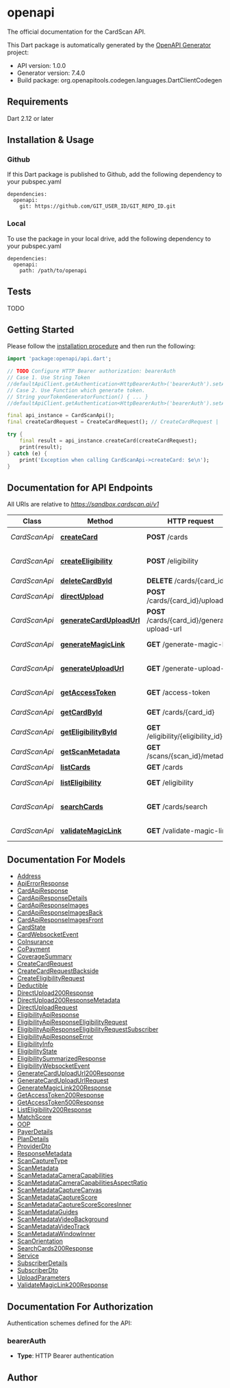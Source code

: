 # openapi
The official documentation for the CardScan API.

This Dart package is automatically generated by the [OpenAPI Generator](https://openapi-generator.tech) project:

- API version: 1.0.0
- Generator version: 7.4.0
- Build package: org.openapitools.codegen.languages.DartClientCodegen

## Requirements

Dart 2.12 or later

## Installation & Usage

### Github
If this Dart package is published to Github, add the following dependency to your pubspec.yaml
```
dependencies:
  openapi:
    git: https://github.com/GIT_USER_ID/GIT_REPO_ID.git
```

### Local
To use the package in your local drive, add the following dependency to your pubspec.yaml
```
dependencies:
  openapi:
    path: /path/to/openapi
```

## Tests

TODO

## Getting Started

Please follow the [installation procedure](#installation--usage) and then run the following:

```dart
import 'package:openapi/api.dart';

// TODO Configure HTTP Bearer authorization: bearerAuth
// Case 1. Use String Token
//defaultApiClient.getAuthentication<HttpBearerAuth>('bearerAuth').setAccessToken('YOUR_ACCESS_TOKEN');
// Case 2. Use Function which generate token.
// String yourTokenGeneratorFunction() { ... }
//defaultApiClient.getAuthentication<HttpBearerAuth>('bearerAuth').setAccessToken(yourTokenGeneratorFunction);

final api_instance = CardScanApi();
final createCardRequest = CreateCardRequest(); // CreateCardRequest | 

try {
    final result = api_instance.createCard(createCardRequest);
    print(result);
} catch (e) {
    print('Exception when calling CardScanApi->createCard: $e\n');
}

```

## Documentation for API Endpoints

All URIs are relative to *https://sandbox.cardscan.ai/v1*

Class | Method | HTTP request | Description
------------ | ------------- | ------------- | -------------
*CardScanApi* | [**createCard**](doc//CardScanApi.md#createcard) | **POST** /cards | Creates a new card
*CardScanApi* | [**createEligibility**](doc//CardScanApi.md#createeligibility) | **POST** /eligibility | Create Eligibility Record
*CardScanApi* | [**deleteCardById**](doc//CardScanApi.md#deletecardbyid) | **DELETE** /cards/{card_id} | Delete Card
*CardScanApi* | [**directUpload**](doc//CardScanApi.md#directupload) | **POST** /cards/{card_id}/upload | Direct Upload
*CardScanApi* | [**generateCardUploadUrl**](doc//CardScanApi.md#generatecarduploadurl) | **POST** /cards/{card_id}/generate-upload-url | Card - Generate Upload URL
*CardScanApi* | [**generateMagicLink**](doc//CardScanApi.md#generatemagiclink) | **GET** /generate-magic-link | Generate Magic Link
*CardScanApi* | [**generateUploadUrl**](doc//CardScanApi.md#generateuploadurl) | **GET** /generate-upload-url | Generate an upload URL
*CardScanApi* | [**getAccessToken**](doc//CardScanApi.md#getaccesstoken) | **GET** /access-token | Access Token
*CardScanApi* | [**getCardById**](doc//CardScanApi.md#getcardbyid) | **GET** /cards/{card_id} | Get Card by ID
*CardScanApi* | [**getEligibilityById**](doc//CardScanApi.md#geteligibilitybyid) | **GET** /eligibility/{eligibility_id} | Get Eligibility
*CardScanApi* | [**getScanMetadata**](doc//CardScanApi.md#getscanmetadata) | **GET** /scans/{scan_id}/metadata | Get Scan Metadata
*CardScanApi* | [**listCards**](doc//CardScanApi.md#listcards) | **GET** /cards | List Cards
*CardScanApi* | [**listEligibility**](doc//CardScanApi.md#listeligibility) | **GET** /eligibility | List Eligibility
*CardScanApi* | [**searchCards**](doc//CardScanApi.md#searchcards) | **GET** /cards/search | Search Cards (200) OK
*CardScanApi* | [**validateMagicLink**](doc//CardScanApi.md#validatemagiclink) | **GET** /validate-magic-link | Validate Magic Link


## Documentation For Models

 - [Address](doc//Address.md)
 - [ApiErrorResponse](doc//ApiErrorResponse.md)
 - [CardApiResponse](doc//CardApiResponse.md)
 - [CardApiResponseDetails](doc//CardApiResponseDetails.md)
 - [CardApiResponseImages](doc//CardApiResponseImages.md)
 - [CardApiResponseImagesBack](doc//CardApiResponseImagesBack.md)
 - [CardApiResponseImagesFront](doc//CardApiResponseImagesFront.md)
 - [CardState](doc//CardState.md)
 - [CardWebsocketEvent](doc//CardWebsocketEvent.md)
 - [CoInsurance](doc//CoInsurance.md)
 - [CoPayment](doc//CoPayment.md)
 - [CoverageSummary](doc//CoverageSummary.md)
 - [CreateCardRequest](doc//CreateCardRequest.md)
 - [CreateCardRequestBackside](doc//CreateCardRequestBackside.md)
 - [CreateEligibilityRequest](doc//CreateEligibilityRequest.md)
 - [Deductible](doc//Deductible.md)
 - [DirectUpload200Response](doc//DirectUpload200Response.md)
 - [DirectUpload200ResponseMetadata](doc//DirectUpload200ResponseMetadata.md)
 - [DirectUploadRequest](doc//DirectUploadRequest.md)
 - [EligibilityApiResponse](doc//EligibilityApiResponse.md)
 - [EligibilityApiResponseEligibilityRequest](doc//EligibilityApiResponseEligibilityRequest.md)
 - [EligibilityApiResponseEligibilityRequestSubscriber](doc//EligibilityApiResponseEligibilityRequestSubscriber.md)
 - [EligibilityApiResponseError](doc//EligibilityApiResponseError.md)
 - [EligibilityInfo](doc//EligibilityInfo.md)
 - [EligibilityState](doc//EligibilityState.md)
 - [EligibilitySummarizedResponse](doc//EligibilitySummarizedResponse.md)
 - [EligibilityWebsocketEvent](doc//EligibilityWebsocketEvent.md)
 - [GenerateCardUploadUrl200Response](doc//GenerateCardUploadUrl200Response.md)
 - [GenerateCardUploadUrlRequest](doc//GenerateCardUploadUrlRequest.md)
 - [GenerateMagicLink200Response](doc//GenerateMagicLink200Response.md)
 - [GetAccessToken200Response](doc//GetAccessToken200Response.md)
 - [GetAccessToken500Response](doc//GetAccessToken500Response.md)
 - [ListEligibility200Response](doc//ListEligibility200Response.md)
 - [MatchScore](doc//MatchScore.md)
 - [OOP](doc//OOP.md)
 - [PayerDetails](doc//PayerDetails.md)
 - [PlanDetails](doc//PlanDetails.md)
 - [ProviderDto](doc//ProviderDto.md)
 - [ResponseMetadata](doc//ResponseMetadata.md)
 - [ScanCaptureType](doc//ScanCaptureType.md)
 - [ScanMetadata](doc//ScanMetadata.md)
 - [ScanMetadataCameraCapabilities](doc//ScanMetadataCameraCapabilities.md)
 - [ScanMetadataCameraCapabilitiesAspectRatio](doc//ScanMetadataCameraCapabilitiesAspectRatio.md)
 - [ScanMetadataCaptureCanvas](doc//ScanMetadataCaptureCanvas.md)
 - [ScanMetadataCaptureScore](doc//ScanMetadataCaptureScore.md)
 - [ScanMetadataCaptureScoreScoresInner](doc//ScanMetadataCaptureScoreScoresInner.md)
 - [ScanMetadataGuides](doc//ScanMetadataGuides.md)
 - [ScanMetadataVideoBackground](doc//ScanMetadataVideoBackground.md)
 - [ScanMetadataVideoTrack](doc//ScanMetadataVideoTrack.md)
 - [ScanMetadataWindowInner](doc//ScanMetadataWindowInner.md)
 - [ScanOrientation](doc//ScanOrientation.md)
 - [SearchCards200Response](doc//SearchCards200Response.md)
 - [Service](doc//Service.md)
 - [SubscriberDetails](doc//SubscriberDetails.md)
 - [SubscriberDto](doc//SubscriberDto.md)
 - [UploadParameters](doc//UploadParameters.md)
 - [ValidateMagicLink200Response](doc//ValidateMagicLink200Response.md)


## Documentation For Authorization


Authentication schemes defined for the API:
### bearerAuth

- **Type**: HTTP Bearer authentication


## Author



